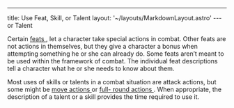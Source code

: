 ---
title: Use Feat, Skill, or Talent
layout: '~/layouts/MarkdownLayout.astro'
---or Talent

Certain [ feats ](/modern.d20.srd/feats) , let a character take special
actions in combat. Other feats are not actions in themselves, but they give a
character a bonus when attempting something he or she can already do. Some
feats aren’t meant to be used within the framework of combat. The individual
feat descriptions tell a character what he or she needs to know about them.

Most uses of skills or talents in a combat situation are attack actions, but
some might be [ move actions ](/modern.d20.srd/combat/move.actions) or [ full- round actions ](/modern.d20.srd/combat/full.round.actions) . When appropriate,
the description of a talent or a skill provides the time required to use it.

